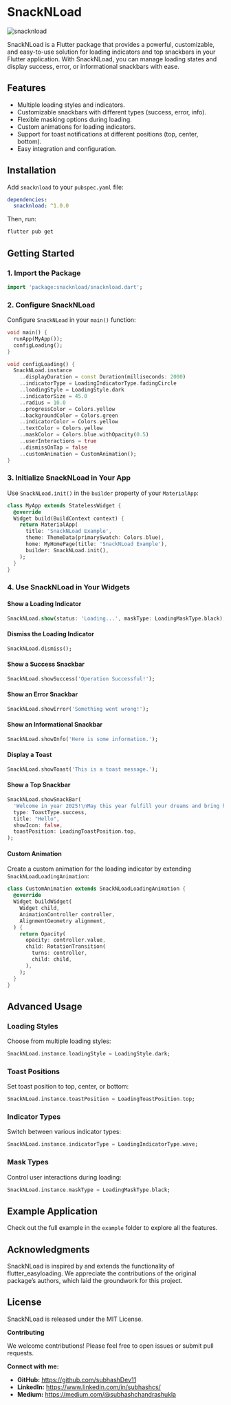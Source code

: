 # SnackNLoad

![snacknload](https://github.com/user-attachments/assets/fa8f9f77-7f7d-4345-9512-7760301c9d5b)

SnackNLoad is a Flutter package that provides a powerful, customizable, and easy-to-use solution for loading indicators and top snackbars in your Flutter application. With SnackNLoad, you can manage loading states and display success, error, or informational snackbars with ease.

## Features

- Multiple loading styles and indicators.
- Customizable snackbars with different types (success, error, info).
- Flexible masking options during loading.
- Custom animations for loading indicators.
- Support for toast notifications at different positions (top, center, bottom).
- Easy integration and configuration.

## Installation

Add `snacknload` to your `pubspec.yaml` file:

```yaml
dependencies:
  snacknload: ^1.0.0
```

Then, run:

```bash
flutter pub get
```

## Getting Started

### 1. Import the Package

```dart
import 'package:snacknload/snacknload.dart';
```

### 2. Configure SnackNLoad

Configure `SnackNLoad` in your `main()` function:

```dart
void main() {
  runApp(MyApp());
  configLoading();
}

void configLoading() {
  SnackNLoad.instance
    ..displayDuration = const Duration(milliseconds: 2000)
    ..indicatorType = LoadingIndicatorType.fadingCircle
    ..loadingStyle = LoadingStyle.dark
    ..indicatorSize = 45.0
    ..radius = 10.0
    ..progressColor = Colors.yellow
    ..backgroundColor = Colors.green
    ..indicatorColor = Colors.yellow
    ..textColor = Colors.yellow
    ..maskColor = Colors.blue.withOpacity(0.5)
    ..userInteractions = true
    ..dismissOnTap = false
    ..customAnimation = CustomAnimation();
}
```

### 3. Initialize SnackNLoad in Your App

Use `SnackNLoad.init()` in the `builder` property of your `MaterialApp`:

```dart
class MyApp extends StatelessWidget {
  @override
  Widget build(BuildContext context) {
    return MaterialApp(
      title: 'SnackNLoad Example',
      theme: ThemeData(primarySwatch: Colors.blue),
      home: MyHomePage(title: 'SnackNLoad Example'),
      builder: SnackNLoad.init(),
    );
  }
}
```

### 4. Use SnackNLoad in Your Widgets

#### Show a Loading Indicator

```dart
SnackNLoad.show(status: 'Loading...', maskType: LoadingMaskType.black);
```

#### Dismiss the Loading Indicator

```dart
SnackNLoad.dismiss();
```

#### Show a Success Snackbar

```dart
SnackNLoad.showSuccess('Operation Successful!');
```

#### Show an Error Snackbar

```dart
SnackNLoad.showError('Something went wrong!');
```

#### Show an Informational Snackbar

```dart
SnackNLoad.showInfo('Here is some information.');
```

#### Display a Toast

```dart
SnackNLoad.showToast('This is a toast message.');
```

#### Show a Top Snackbar

```dart
SnackNLoad.showSnackBar(
  'Welcome in year 2025!\nMay this year fulfill your dreams and bring happiness.',
  type: ToastType.success,
  title: "Hello",
  showIcon: false,
  toastPosition: LoadingToastPosition.top,
);
```

#### Custom Animation

Create a custom animation for the loading indicator by extending `SnackNLoadLoadingAnimation`:

```dart
class CustomAnimation extends SnackNLoadLoadingAnimation {
  @override
  Widget buildWidget(
    Widget child,
    AnimationController controller,
    AlignmentGeometry alignment,
  ) {
    return Opacity(
      opacity: controller.value,
      child: RotationTransition(
        turns: controller,
        child: child,
      ),
    );
  }
}
```

## Advanced Usage

### Loading Styles

Choose from multiple loading styles:

```dart
SnackNLoad.instance.loadingStyle = LoadingStyle.dark;
```

### Toast Positions

Set toast position to top, center, or bottom:

```dart
SnackNLoad.instance.toastPosition = LoadingToastPosition.top;
```

### Indicator Types

Switch between various indicator types:

```dart
SnackNLoad.instance.indicatorType = LoadingIndicatorType.wave;
```

### Mask Types

Control user interactions during loading:

```dart
SnackNLoad.instance.maskType = LoadingMaskType.black;
```

## Example Application

Check out the full example in the `example` folder to explore all the features.

## Acknowledgments

SnackNLoad is inspired by and extends the functionality of flutter_easyloading. We appreciate the contributions of the original package’s authors, which laid the groundwork for this project.

## License

SnackNLoad is released under the MIT License.

**Contributing**

We welcome contributions! Please feel free to open issues or submit pull requests.

**Connect with me:**

* **GitHub:** https://github.com/subhashDev11
* **LinkedIn:** https://www.linkedin.com/in/subhashcs/
* **Medium:** https://medium.com/@subhashchandrashukla

